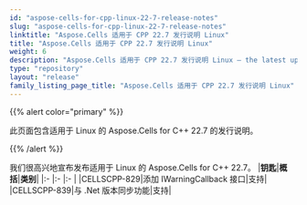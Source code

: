 ```yaml
---
id: "aspose-cells-for-cpp-linux-22-7-release-notes"
slug: "aspose-cells-for-cpp-linux-22-7-release-notes"
linktitle: "Aspose.Cells 适用于 CPP 22.7 发行说明 Linux"
title: "Aspose.Cells 适用于 CPP 22.7 发行说明 Linux"
weight: 6
description: "Aspose.Cells 适用于 CPP 22.7 发行说明 Linux – the latest updates and fixes."
type: "repository"
layout: "release"
family_listing_page_title: "Aspose.Cells 适用于 CPP 22.7 发行说明 Linux"
---
```

{{% alert color="primary" %}}

此页面包含适用于 Linux 的 Aspose.Cells for C++ 22.7 的发行说明。

{{% /alert %}}

我们很高兴地宣布发布适用于 Linux 的 Aspose.Cells for C++ 22.7。
|**钥匙**|**概括**|**类别**|
|:- |:- |:- |
|CELLSCPP-829|添加 IWarningCallback 接口|支持|
|CELLSCPP-839|与 .Net 版本同步功能|支持|
